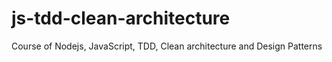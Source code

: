 # js-tdd-clean-architecture
Course of Nodejs, JavaScript, TDD, Clean architecture and Design Patterns
